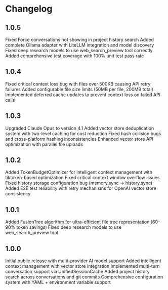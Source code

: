 # Changelog

## 1.0.5
Fixed Force conversations not showing in project history search
Added complete Ollama adapter with LiteLLM integration and model discovery  
Fixed deep research models to use web_search_preview tool correctly
Added comprehensive test coverage with 100% unit test pass rate

## 1.0.4
Fixed critical context loss bug with files over 500KB causing API retry failures
Added configurable file size limits (50MB per file, 200MB total)
Implemented deferred cache updates to prevent context loss on failed API calls

## 1.0.3
Upgraded Claude Opus to version 4.1
Added vector store deduplication system with two-level caching for cost reduction
Fixed hash collision bugs and cross-platform hashing inconsistencies
Enhanced vector store API optimization with parallel file uploads

## 1.0.2
Added TokenBudgetOptimizer for intelligent context management with tiktoken-based optimization
Fixed critical context window overflow issues
Fixed history storage configuration bug (memory.sync → history.sync)
Added E2E test reliability with retry mechanisms for OpenAI vector store consistency

## 1.0.1
Added FusionTree algorithm for ultra-efficient file tree representation (60-90% token savings)
Fixed deep research models to use web_search_preview tool

## 1.0.0
Initial public release with multi-provider AI model support
Added intelligent context management with vector store integration
Implemented multi-turn conversation support via UnifiedSessionCache
Added project history search across conversations and git commits
Comprehensive configuration system with YAML + environment variable support
